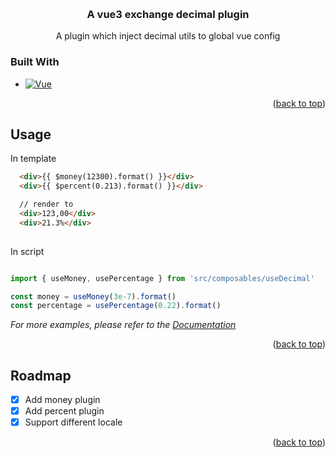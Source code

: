 <a name="readme-top"></a>

<br />
<div align="center">

  <h3 align="center">A vue3 exchange decimal plugin</h3>

  <p align="center">
    A plugin which inject decimal utils to global vue config
    <br />
  </p>
</div>

### Built With

* [![Vue][Vue.js]][Vue-url]

<p align="right">(<a href="#readme-top">back to top</a>)</p>


<!-- USAGE EXAMPLES -->
## Usage

In template

``` html
  <div>{{ $money(12300).format() }}</div>
  <div>{{ $percent(0.213).format() }}</div>

  // render to
  <div>123,00</div>
  <div>21.3%</div>
  
```


In script 

``` typescript

import { useMoney, usePercentage } from 'src/composables/useDecimal'

const money = useMoney(3e-7).format()
const percentage = usePercentage(0.22).format()

```

_For more examples, please refer to the [Documentation](https://example.com)_

<p align="right">(<a href="#readme-top">back to top</a>)</p>



<!-- ROADMAP -->
## Roadmap

- [x] Add money plugin
- [x] Add percent plugin
- [x] Support different locale

<p align="right">(<a href="#readme-top">back to top</a>)</p>


[Vue.js]: https://img.shields.io/badge/Vue.js-35495E?style=for-the-badge&logo=vuedotjs&logoColor=4FC08D
[Vue-url]: https://vuejs.org/